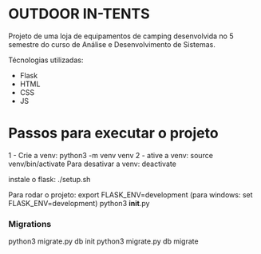 # OUTDOOR IN-TENTS

Projeto de uma loja de equipamentos de camping desenvolvida no 5 semestre do curso de Análise e Desenvolvimento de Sistemas.

Técnologias utilizadas:

- Flask
- HTML
- CSS
- JS

# Passos para executar o projeto

1 - Crie a venv: python3 -m venv venv
2 - ative a venv: source venv/bin/activate
Para desativar a venv: deactivate

instale o flask:
./setup.sh

Para rodar o projeto:
export FLASK_ENV=development
(para windows: set FLASK_ENV=development)
python3 **init**.py

### Migrations

python3 migrate.py db init
python3 migrate.py db migrate
